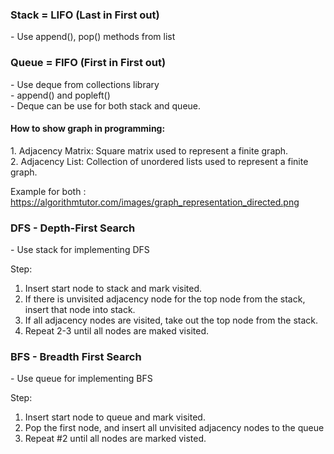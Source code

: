<h3>Stack = LIFO (Last in First out) </h3>
- Use append(), pop() methods from list <br />

<h3>Queue = FIFO (First in First out)</h3>
- Use deque from collections library <br />
- append() and popleft() <br />
- Deque can be use for both stack and queue. <br />

<h4>How to show graph in programming:</h4>
 1. Adjacency Matrix: Square matrix used to represent a finite graph.<br />
 2. Adjacency List: Collection of unordered lists used to represent a finite graph.
  
Example for both : https://algorithmtutor.com/images/graph_representation_directed.png

<h3>DFS - Depth-First Search </h3>
 - Use stack for implementing DFS<br />
 
 Step:  
 1. Insert start node to stack and mark visited. <br />
 2. If there is unvisited adjacency node for the top node from the stack, insert that node into stack. <br />
 3. If all adjacency nodes are visited, take out the top node from the stack.<br />
 4. Repeat 2-3 until all nodes are maked visited.<br />
        
 
<h3>BFS - Breadth First Search</h3>
- Use queue for implementing BFS<br />

Step:
1. Insert start node to queue and mark visited. <br />
2. Pop the first node, and insert all unvisited adjacency nodes to the queue <br />
3. Repeat #2 until all nodes are marked visted.

